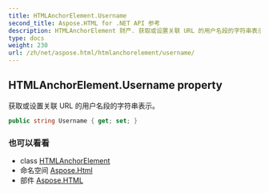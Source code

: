 ```yaml
---
title: HTMLAnchorElement.Username
second_title: Aspose.HTML for .NET API 参考
description: HTMLAnchorElement 财产. 获取或设置关联 URL 的用户名段的字符串表示
type: docs
weight: 230
url: /zh/net/aspose.html/htmlanchorelement/username/
---
```

## HTMLAnchorElement.Username property

获取或设置关联 URL 的用户名段的字符串表示。

```csharp
public string Username { get; set; }
```

### 也可以看看

* class [HTMLAnchorElement](../)
* 命名空间 [Aspose.Html](../../htmlanchorelement/)
* 部件 [Aspose.HTML](../../../)


